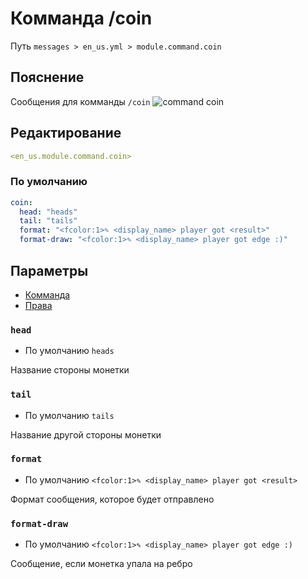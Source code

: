 # Комманда /coin
Путь `messages > en_us.yml > module.command.coin`

## Пояснение
Сообщения для комманды `/coin`
![command coin](/commandcoin.png)

## Редактирование
```yaml
<en_us.module.command.coin>
```

### По умолчанию
```yaml
coin:
  head: "heads"
  tail: "tails"
  format: "<fcolor:1>✎ <display_name> player got <result>"
  format-draw: "<fcolor:1>✎ <display_name> player got edge :)"
```

## Параметры

- [Комманда](/ru/commands/module/command/coin/)
- [Права](/ru/permissions/module/command/coin/)

### `head`
- По умолчанию `heads`

Название стороны монетки

### `tail`
- По умолчанию `tails`

Название другой стороны монетки

### `format`
- По умолчанию `<fcolor:1>✎ <display_name> player got <result>`

Формат сообщения, которое будет отправлено

### `format-draw`
- По умолчанию `<fcolor:1>✎ <display_name> player got edge :)`

Сообщение, если монетка упала на ребро

